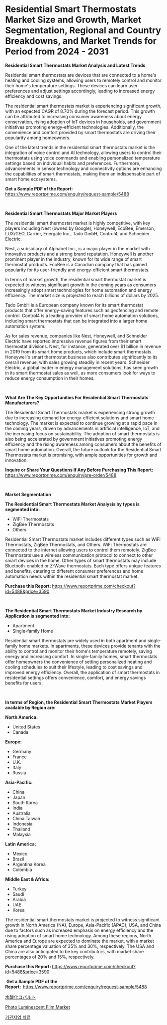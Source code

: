 <p><h1>Residential Smart Thermostats Market Size and Growth, Market Segmentation, Regional and Country Breakdowns, and Market Trends for Period from 2024 -  2031</h1></p><p><strong>Residential Smart Thermostats Market Analysis and Latest Trends</strong></p>
<p><p>Residential smart thermostats are devices that are connected to a home's heating and cooling systems, allowing users to remotely control and monitor their home's temperature settings. These devices can learn user preferences and adjust settings accordingly, leading to increased energy efficiency and cost savings.</p><p>The residential smart thermostats market is experiencing significant growth, with an expected CAGR of 8.70% during the forecast period. This growth can be attributed to increasing consumer awareness about energy conservation, rising adoption of IoT devices in households, and government initiatives promoting energy-efficient technologies. Additionally, the convenience and comfort provided by smart thermostats are driving their popularity among homeowners.</p><p>One of the latest trends in the residential smart thermostats market is the integration of voice control and AI technology, allowing users to control their thermostats using voice commands and enabling personalized temperature settings based on individual habits and preferences. Furthermore, advancements in sensor technology and connectivity options are enhancing the capabilities of smart thermostats, making them an indispensable part of smart home ecosystems.</p></p>
<p><strong>Get a Sample PDF of the Report:&nbsp;</strong> <a href="https://www.reportprime.com/enquiry/request-sample/5488">https://www.reportprime.com/enquiry/request-sample/5488</a></p>
<p>&nbsp;</p>
<p><strong>Residential Smart Thermostats Major Market Players</strong></p>
<p><p>The residential smart thermostat market is highly competitive, with key players including Nest (owned by Google), Honeywell, EcoBee, Emerson, LUX/GEO, Carrier, Energate Inc., Tado GmbH, Control4, and Schneider Electric.</p><p>Nest, a subsidiary of Alphabet Inc., is a major player in the market with innovative products and a strong brand reputation. Honeywell is another prominent player in the industry, known for its wide range of smart thermostat products. EcoBee is a Canadian company that has gained popularity for its user-friendly and energy-efficient smart thermostats.</p><p>In terms of market growth, the residential smart thermostat market is expected to witness significant growth in the coming years as consumers increasingly adopt smart technologies for home automation and energy efficiency. The market size is projected to reach billions of dollars by 2025.</p><p>Tado GmbH is a European company known for its smart thermostat products that offer energy-saving features such as geofencing and remote control. Control4 is a leading provider of smart home automation solutions, including smart thermostats that can be integrated into a larger home automation system.</p><p>As for sales revenue, companies like Nest, Honeywell, and Schneider Electric have reported impressive revenue figures from their smart thermostat divisions. Nest, for instance, generated over $1 billion in revenue in 2019 from its smart home products, which include smart thermostats. Honeywell's smart thermostat business also contributes significantly to its overall revenue, with sales growing steadily in recent years. Schneider Electric, a global leader in energy management solutions, has seen growth in its smart thermostat sales as well, as more consumers look for ways to reduce energy consumption in their homes.</p></p>
<p>&nbsp;</p>
<p><strong>What Are The Key Opportunities For Residential Smart Thermostats Manufacturers?</strong></p>
<p><p>The Residential Smart Thermostats market is experiencing strong growth due to increasing demand for energy-efficient solutions and smart home technology. The market is expected to continue growing at a rapid pace in the coming years, driven by advancements in artificial intelligence, IoT, and the increasing focus on sustainability. The adoption of smart thermostats is also being accelerated by government initiatives promoting energy efficiency and the rising awareness among consumers about the benefits of smart home automation. Overall, the future outlook for the Residential Smart Thermostats market is promising, with ample opportunities for growth and innovation.</p></p>
<p><strong>Inquire or Share Your Questions If Any Before Purchasing This Report:</strong> <a href="https://www.reportprime.com/enquiry/pre-order/5488">https://www.reportprime.com/enquiry/pre-order/5488</a></p>
<p>&nbsp;</p>
<p><strong>Market Segmentation</strong></p>
<p><strong>The Residential Smart Thermostats Market Analysis by types is segmented into:</strong></p>
<p><ul><li>WiFi Thermostats</li><li>ZigBee Thermostats</li><li>Others</li></ul></p>
<p><p>Residential Smart Thermostats market includes different types such as WiFi Thermostats, ZigBee Thermostats, and Others. WiFi Thermostats are connected to the internet allowing users to control them remotely. ZigBee Thermostats use a wireless communication protocol to connect to other smart devices in the home. Other types of smart thermostats may include Bluetooth-enabled or Z-Wave thermostats. Each type offers unique features and benefits, catering to different consumer preferences and home automation needs within the residential smart thermostat market.</p></p>
<p><strong>Purchase this Report:&nbsp;</strong><a href="https://www.reportprime.com/checkout?id=5488&price=3590">https://www.reportprime.com/checkout?id=5488&price=3590</a></p>
<p>&nbsp;</p>
<p><strong>The Residential Smart Thermostats Market Industry Research by Application is segmented into:</strong></p>
<p><ul><li>Apartment</li><li>Single-family Home</li></ul></p>
<p><p>Residential smart thermostats are widely used in both apartment and single-family home markets. In apartments, these devices provide tenants with the ability to control and monitor their home's temperature remotely, saving energy and increasing comfort. In single-family homes, smart thermostats offer homeowners the convenience of setting personalized heating and cooling schedules to suit their lifestyle, leading to cost savings and improved energy efficiency. Overall, the application of smart thermostats in residential settings offers convenience, comfort, and energy savings benefits for users.</p></p>
<p>&nbsp;</p>
<p><strong>In terms of Region, the Residential Smart Thermostats Market Players available by Region are:</strong></p>
<p>
    <p> <strong> North America: </strong>
        <ul>
            <li>United States</li>
            <li>Canada</li>
        </ul>
        </p> 
    <p> <strong> Europe: </strong>
        <ul>
            <li>Germany</li>
            <li>France</li>
            <li>U.K.</li>
            <li>Italy</li>
            <li>Russia</li>
        </ul>
        </p> 
    <p> <strong> Asia-Pacific: </strong>
        <ul>
            <li>China</li>
            <li>Japan</li>
            <li>South Korea</li>
            <li>India</li>
            <li>Australia</li>
            <li>China Taiwan</li>
            <li>Indonesia</li>
            <li>Thailand</li>
            <li>Malaysia</li>
        </ul>
        </p> 
    <p> <strong> Latin America: </strong>
        <ul>
            <li>Mexico</li>
            <li>Brazil</li>
            <li>Argentina Korea</li>
            <li>Colombia</li>
        </ul>
        </p> 
    <p> <strong> Middle East & Africa: </strong>
        <ul>
            <li>Turkey</li>
            <li>Saudi</li>
            <li>Arabia</li>
            <li>UAE</li>
            <li>Korea</li>
        </ul>
    </p>
    </p>
<p><p>The residential smart thermostats market is projected to witness significant growth in North America (NA), Europe, Asia-Pacific (APAC), USA, and China due to factors such as increased emphasis on energy efficiency and the rising adoption of smart home technology. Among these regions, North America and Europe are expected to dominate the market, with a market share percentage valuation of 35% and 30%, respectively. The USA and China are also anticipated to be key contributors, with market share percentages of 20% and 15%, respectively.</p></p>
<p><strong>Purchase this Report: </strong><a href="https://www.reportprime.com/checkout?id=5488&price=3590">https://www.reportprime.com/checkout?id=5488&price=3590</a></p>
<p>&nbsp;<strong>Get a Sample PDF of the Report:&nbsp;&nbsp;</strong><a href="https://www.reportprime.com/enquiry/request-sample/5488">https://www.reportprime.com/enquiry/request-sample/5488</a></p>
<p><strong></strong></p>
<p><p><a href="https://github.com/oqxogxyvqe90775/Market-Research-Report-List-1/blob/main/253652415800.md">水酸化コバルト</a></p><p><a href="https://cautious-neon-760.notion.site/Photo-Luminescent-Film-Market-Furnish-Information-about-Market-Size-Market-Share-Market-Dynamics--3f560df6f5874ce4a70cd73324c66009">Photo Luminescent Film Market</a></p><p><a href="https://github.com/lzrvbyqzftro57/Market-Research-Report-List-1/blob/main/810851614465.md">기관지염 치료</a></p></p>